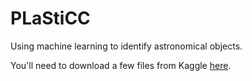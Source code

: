 # PLaStiCC

Using machine learning to identify astronomical objects.

You'll need to download a few files from Kaggle [here](https://www.kaggle.com/c/PLAsTiCC-2018).

